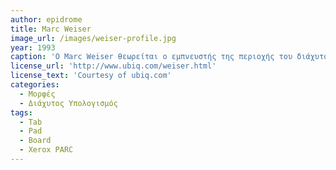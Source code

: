 ```yaml
---
author: epidrome
title: Marc Weiser
image_url: /images/weiser-profile.jpg
year: 1993
caption: 'Ο Marc Weiser θεωρείται ο εμπνευστής της περιοχής του διάχυτου υπολογισμού και κατασκεύασε τα πρώτα λειτουργικά πρωτότυπα για ένα οικοσύστημα συσκευών χρήστη, όπου η κάθε ξεχωριστή συσκευή διάδρασης συνδεόταν με τις άλλες για να προσφέρει την κατάλληλη πληροφορία στην κατάλληλη στιγμή και με όσο γίνεται μικρότερη συνειδητή εμπλοκή του χρήστη'
license_url: 'http://www.ubiq.com/weiser.html'
license_text: 'Courtesy of ubiq.com'
categories:
  - Μορφές 
  - Διάχυτος Υπολογισμός 
tags:
  - Tab
  - Pad
  - Board
  - Xerox PARC
---
```

